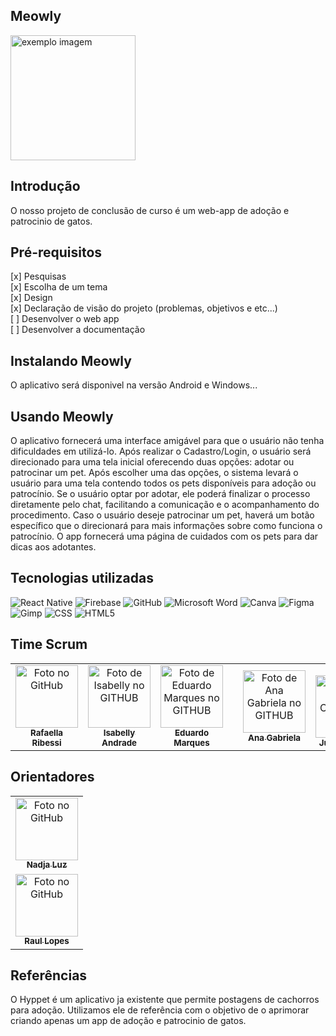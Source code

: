 ## Meowly
   <img src="https://github.com/user-attachments/assets/bd8cbd76-2bd7-4930-8bde-9e2e8aad0271" width="200px;" alt="exemplo imagem">



## Introdução
   O nosso projeto de conclusão de curso é um web-app de adoção e patrocinio de gatos.


## Pré-requisitos
[x] Pesquisas <br>
[x] Escolha de um tema <br>
[x] Design <br>
[x] Declaração de visão do projeto (problemas, objetivos e etc...) <br>
[ ] Desenvolver o web app  <br>
[ ] Desenvolver a documentação

## Instalando Meowly
   O aplicativo será disponivel na versão Android e Windows...
   
## Usando Meowly
O aplicativo fornecerá uma interface amigável para que o usuário não tenha dificuldades em utilizá-lo. Após realizar o Cadastro/Login, o usuário será direcionado para uma tela inicial oferecendo duas opções: adotar ou patrocinar um pet. Após escolher uma das opções, o sistema levará o usuário para uma tela contendo todos os pets disponíveis para adoção ou patrocínio. Se o usuário optar por adotar, ele poderá finalizar o processo diretamente pelo chat, facilitando a comunicação e o acompanhamento do procedimento. Caso o usuário deseje patrocinar um pet, haverá um botão específico que o direcionará para mais informações sobre como funciona o patrocínio. O app fornecerá uma página de cuidados com os pets para dar dicas aos  adotantes.

## Tecnologias utilizadas
   ![React Native](https://img.shields.io/badge/react_native-%2320232a.svg?style=for-the-badge&logo=react&logoColor=%2361DAFB)
   ![Firebase](https://img.shields.io/badge/firebase-%23039BE5.svg?style=for-the-badge&logo=firebase)
   ![GitHub](https://img.shields.io/badge/github-%23121011.svg?style=for-the-badge&logo=github&logoColor=white)
   ![Microsoft Word](https://img.shields.io/badge/Microsoft_Word-2B579A?style=for-the-badge&logo=microsoft-word&logoColor=white)
   ![Canva](https://img.shields.io/badge/Canva-%2300C4CC.svg?style=for-the-badge&logo=Canva&logoColor=white)
   ![Figma](https://img.shields.io/badge/figma-%23F24E1E.svg?style=for-the-badge&logo=figma&logoColor=white)
   ![Gimp](https://img.shields.io/badge/Gimp-657D8B?style=for-the-badge&logo=gimp&logoColor=FFFFFF)
   ![CSS](https://img.shields.io/badge/css3-%231572B6.svg?style=for-the-badge&logo=css3&logoColor=white)
   ![HTML5](https://img.shields.io/badge/html5-%23E34F26.svg?style=for-the-badge&logo=html5&logoColor=white)



## Time Scrum
<table>
  <tr>
    <td align="center">
      <a href="#">
        <img src="https://avatars.githubusercontent.com/u/131973673?v=4" width="100px;" alt="Foto  no GitHub"/><br>
        <sub>
          <b>Rafaella Ribessi</b>
        </sub>
      </a>
    </td>
    <td align="center">
      <a href="#">
        <img src="https://avatars.githubusercontent.com/u/131974028?v=4" width="100px;" alt="Foto de Isabelly no GITHUB"/><br>
        <sub>
          <b>Isabelly Andrade</b>
        </sub>
      </a>
    </td>
      <td align="center">
      <a href="#">
        <img src="https://avatars.githubusercontent.com/u/131973956?v=4" width="100px;" alt="Foto de Eduardo Marques no GITHUB"/><br>
        <sub>
          <b>Eduardo Marques</b>
        </sub>
      </a>
    </td>
       <td align="center">
      <a href="#">
       <td align="center">
      <a href="#">
        <img src="https://avatars.githubusercontent.com/u/177878367?v=4" width="100px;" alt="Foto de Ana Gabriela no GITHUB"/><br>
        <sub>
          <b>Ana Gabriela</b>
        </sub>
      </a>
    </td>
       <td align="center">
      <a href="#">
        <img src="  <td align="center">
      <a href="#">
        <img src="https://avatars.githubusercontent.com/u/131974301?v=4" width="100px;" alt="Foto de Julia Campos  no GITHUB"/><br>
        <sub>
          <b>Julia Campos</b>
        </sub>
      </a>
    </td>
</table>

## Orientadores

<table>
  <tr>
    <td align="center">
      <a href="#">
        <img src="https://avatars.githubusercontent.com/u/108203736?v=4" width="100px;" alt="Foto  no GitHub"/><br>
        <sub>
          <b> Nadja Luz</b>
        </sub>
      </a>
    </td>
  </tr>
     <tr>
    <td align="center">
      <a href="#">
        <img src="https://avatars.githubusercontent.com/u/119448571?v=4" width="100px;" alt="Foto  no GitHub"/><br>
        <sub>
          <b>Raul Lopes</b>
        </sub>
      </a>
    </td>
   </table>



## Referências
  O Hyppet é um aplicativo ja existente que permite postagens de cachorros para adoção. Utilizamos ele de referência com o objetivo de o aprimorar criando apenas um app de adoção e patrocinio de gatos.
